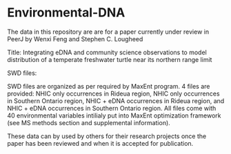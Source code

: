 # Environmental-DNA
The data in this repository are  are for a paper currently under review in PeerJ by Wenxi Feng and Stephen C. Lougheed

Title: Integrating eDNA and community science observations to model distribution of a temperate freshwater turtle near its northern range limit

SWD files:

SWD files are organized as per required by MaxEnt program. 4 files are provided: NHIC only occurrences in Rideua region, NHIC only occurrences in Southern Ontario region, NHIC + eDNA occurrences in Rideua region, and NHIC + eDNA occurrences in Southern Ontario region. All files come with 40 environmental variables intilialy put into MaxEnt optimization framework (see MS methods section and supplemental information).

These data can by used by others for their research projects once the paper has been reviewed and when it is accepted for publication.
